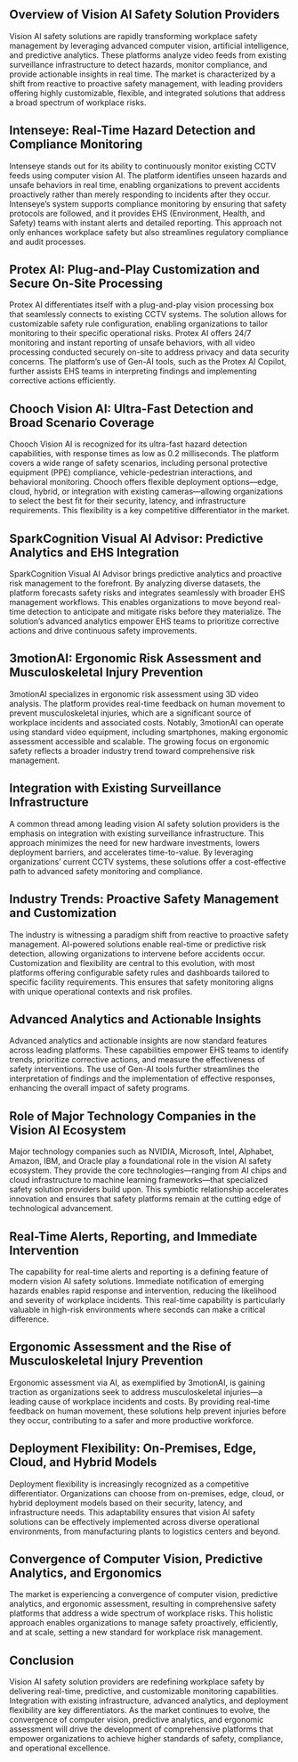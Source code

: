 ## Overview of Vision AI Safety Solution Providers
Vision AI safety solutions are rapidly transforming workplace safety management by leveraging advanced computer vision, artificial intelligence, and predictive analytics. These platforms analyze video feeds from existing surveillance infrastructure to detect hazards, monitor compliance, and provide actionable insights in real time. The market is characterized by a shift from reactive to proactive safety management, with leading providers offering highly customizable, flexible, and integrated solutions that address a broad spectrum of workplace risks.

## Intenseye: Real-Time Hazard Detection and Compliance Monitoring
Intenseye stands out for its ability to continuously monitor existing CCTV feeds using computer vision AI. The platform identifies unseen hazards and unsafe behaviors in real time, enabling organizations to prevent accidents proactively rather than merely responding to incidents after they occur. Intenseye’s system supports compliance monitoring by ensuring that safety protocols are followed, and it provides EHS (Environment, Health, and Safety) teams with instant alerts and detailed reporting. This approach not only enhances workplace safety but also streamlines regulatory compliance and audit processes.

## Protex AI: Plug-and-Play Customization and Secure On-Site Processing
Protex AI differentiates itself with a plug-and-play vision processing box that seamlessly connects to existing CCTV systems. The solution allows for customizable safety rule configuration, enabling organizations to tailor monitoring to their specific operational risks. Protex AI offers 24/7 monitoring and instant reporting of unsafe behaviors, with all video processing conducted securely on-site to address privacy and data security concerns. The platform’s use of Gen-AI tools, such as the Protex AI Copilot, further assists EHS teams in interpreting findings and implementing corrective actions efficiently.

## Chooch Vision AI: Ultra-Fast Detection and Broad Scenario Coverage
Chooch Vision AI is recognized for its ultra-fast hazard detection capabilities, with response times as low as 0.2 milliseconds. The platform covers a wide range of safety scenarios, including personal protective equipment (PPE) compliance, vehicle-pedestrian interactions, and behavioral monitoring. Chooch offers flexible deployment options—edge, cloud, hybrid, or integration with existing cameras—allowing organizations to select the best fit for their security, latency, and infrastructure requirements. This flexibility is a key competitive differentiator in the market.

## SparkCognition Visual AI Advisor: Predictive Analytics and EHS Integration
SparkCognition Visual AI Advisor brings predictive analytics and proactive risk management to the forefront. By analyzing diverse datasets, the platform forecasts safety risks and integrates seamlessly with broader EHS management workflows. This enables organizations to move beyond real-time detection to anticipate and mitigate risks before they materialize. The solution’s advanced analytics empower EHS teams to prioritize corrective actions and drive continuous safety improvements.

## 3motionAI: Ergonomic Risk Assessment and Musculoskeletal Injury Prevention
3motionAI specializes in ergonomic risk assessment using 3D video analysis. The platform provides real-time feedback on human movement to prevent musculoskeletal injuries, which are a significant source of workplace incidents and associated costs. Notably, 3motionAI can operate using standard video equipment, including smartphones, making ergonomic assessment accessible and scalable. The growing focus on ergonomic safety reflects a broader industry trend toward comprehensive risk management.

## Integration with Existing Surveillance Infrastructure
A common thread among leading vision AI safety solution providers is the emphasis on integration with existing surveillance infrastructure. This approach minimizes the need for new hardware investments, lowers deployment barriers, and accelerates time-to-value. By leveraging organizations’ current CCTV systems, these solutions offer a cost-effective path to advanced safety monitoring and compliance.

## Industry Trends: Proactive Safety Management and Customization
The industry is witnessing a paradigm shift from reactive to proactive safety management. AI-powered solutions enable real-time or predictive risk detection, allowing organizations to intervene before accidents occur. Customization and flexibility are central to this evolution, with most platforms offering configurable safety rules and dashboards tailored to specific facility requirements. This ensures that safety monitoring aligns with unique operational contexts and risk profiles.

## Advanced Analytics and Actionable Insights
Advanced analytics and actionable insights are now standard features across leading platforms. These capabilities empower EHS teams to identify trends, prioritize corrective actions, and measure the effectiveness of safety interventions. The use of Gen-AI tools further streamlines the interpretation of findings and the implementation of effective responses, enhancing the overall impact of safety programs.

## Role of Major Technology Companies in the Vision AI Ecosystem
Major technology companies such as NVIDIA, Microsoft, Intel, Alphabet, Amazon, IBM, and Oracle play a foundational role in the vision AI safety ecosystem. They provide the core technologies—ranging from AI chips and cloud infrastructure to machine learning frameworks—that specialized safety solution providers build upon. This symbiotic relationship accelerates innovation and ensures that safety platforms remain at the cutting edge of technological advancement.

## Real-Time Alerts, Reporting, and Immediate Intervention
The capability for real-time alerts and reporting is a defining feature of modern vision AI safety solutions. Immediate notification of emerging hazards enables rapid response and intervention, reducing the likelihood and severity of workplace incidents. This real-time capability is particularly valuable in high-risk environments where seconds can make a critical difference.

## Ergonomic Assessment and the Rise of Musculoskeletal Injury Prevention
Ergonomic assessment via AI, as exemplified by 3motionAI, is gaining traction as organizations seek to address musculoskeletal injuries—a leading cause of workplace incidents and costs. By providing real-time feedback on human movement, these solutions help prevent injuries before they occur, contributing to a safer and more productive workforce.

## Deployment Flexibility: On-Premises, Edge, Cloud, and Hybrid Models
Deployment flexibility is increasingly recognized as a competitive differentiator. Organizations can choose from on-premises, edge, cloud, or hybrid deployment models based on their security, latency, and infrastructure needs. This adaptability ensures that vision AI safety solutions can be effectively implemented across diverse operational environments, from manufacturing plants to logistics centers and beyond.

## Convergence of Computer Vision, Predictive Analytics, and Ergonomics
The market is experiencing a convergence of computer vision, predictive analytics, and ergonomic assessment, resulting in comprehensive safety platforms that address a wide spectrum of workplace risks. This holistic approach enables organizations to manage safety proactively, efficiently, and at scale, setting a new standard for workplace risk management.

## Conclusion
Vision AI safety solution providers are redefining workplace safety by delivering real-time, predictive, and customizable monitoring capabilities. Integration with existing infrastructure, advanced analytics, and deployment flexibility are key differentiators. As the market continues to evolve, the convergence of computer vision, predictive analytics, and ergonomic assessment will drive the development of comprehensive platforms that empower organizations to achieve higher standards of safety, compliance, and operational excellence.
